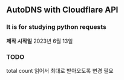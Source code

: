 ## AutoDNS with Cloudflare API

### It is for studying python requests

**제작 시작일**
2023년 6월 13일

### TODO
total count 읽어서 최대로 받아오도록 변경 필요